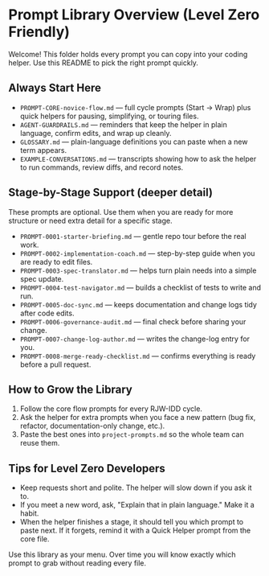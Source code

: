 # Prompt Library Overview (Level Zero Friendly)

Welcome! This folder holds every prompt you can copy into your coding helper. Use this README to pick the right prompt quickly.

## Always Start Here
- `PROMPT-CORE-novice-flow.md` — full cycle prompts (Start → Wrap) plus quick helpers for pausing, simplifying, or touring files.
- `AGENT-GUARDRAILS.md` — reminders that keep the helper in plain language, confirm edits, and wrap up cleanly.
- `GLOSSARY.md` — plain-language definitions you can paste when a new term appears.
- `EXAMPLE-CONVERSATIONS.md` — transcripts showing how to ask the helper to run commands, review diffs, and record notes.

## Stage-by-Stage Support (deeper detail)
These prompts are optional. Use them when you are ready for more structure or need extra detail for a specific stage.

- `PROMPT-0001-starter-briefing.md` — gentle repo tour before the real work.
- `PROMPT-0002-implementation-coach.md` — step-by-step guide when you are ready to edit files.
- `PROMPT-0003-spec-translator.md` — helps turn plain needs into a simple spec update.
- `PROMPT-0004-test-navigator.md` — builds a checklist of tests to write and run.
- `PROMPT-0005-doc-sync.md` — keeps documentation and change logs tidy after code edits.
- `PROMPT-0006-governance-audit.md` — final check before sharing your change.
- `PROMPT-0007-change-log-author.md` — writes the change-log entry for you.
- `PROMPT-0008-merge-ready-checklist.md` — confirms everything is ready before a pull request.

## How to Grow the Library
1. Follow the core flow prompts for every RJW-IDD cycle.
2. Ask the helper for extra prompts when you face a new pattern (bug fix, refactor, documentation-only change, etc.).
3. Paste the best ones into `project-prompts.md` so the whole team can reuse them.

## Tips for Level Zero Developers
- Keep requests short and polite. The helper will slow down if you ask it to.
- If you meet a new word, ask, "Explain that in plain language." Make it a habit.
- When the helper finishes a stage, it should tell you which prompt to paste next. If it forgets, remind it with a Quick Helper prompt from the core file.

Use this library as your menu. Over time you will know exactly which prompt to grab without reading every file.
